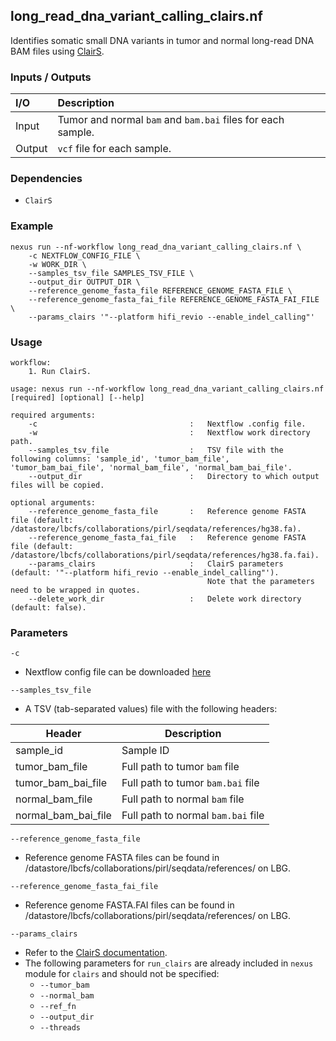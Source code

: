 ## long_read_dna_variant_calling_clairs.nf

Identifies somatic small DNA variants in tumor and normal long-read DNA BAM files using [ClairS](https://github.com/HKU-BAL/ClairS).

### Inputs / Outputs

| I/O    | Description                                                 |
|:-------|:------------------------------------------------------------|
| Input  | Tumor and normal `bam` and `bam.bai` files for each sample. | 
| Output | `vcf` file for each sample.                                 |

### Dependencies

* `ClairS`

### Example

```
nexus run --nf-workflow long_read_dna_variant_calling_clairs.nf \
    -c NEXTFLOW_CONFIG_FILE \
    -w WORK_DIR \
    --samples_tsv_file SAMPLES_TSV_FILE \
    --output_dir OUTPUT_DIR \
    --reference_genome_fasta_file REFERENCE_GENOME_FASTA_FILE \
    --reference_genome_fasta_fai_file REFERENCE_GENOME_FASTA_FAI_FILE \
    --params_clairs '"--platform hifi_revio --enable_indel_calling"'
```

### Usage

```
workflow:
    1. Run ClairS.

usage: nexus run --nf-workflow long_read_dna_variant_calling_clairs.nf [required] [optional] [--help]

required arguments:
    -c                                  :   Nextflow .config file.
    -w                                  :   Nextflow work directory path.
    --samples_tsv_file                  :   TSV file with the following columns: 'sample_id', 'tumor_bam_file', 'tumor_bam_bai_file', 'normal_bam_file', 'normal_bam_bai_file'.
    --output_dir                        :   Directory to which output files will be copied.

optional arguments:
    --reference_genome_fasta_file       :   Reference genome FASTA file (default: /datastore/lbcfs/collaborations/pirl/seqdata/references/hg38.fa).
    --reference_genome_fasta_fai_file   :   Reference genome FASTA file (default: /datastore/lbcfs/collaborations/pirl/seqdata/references/hg38.fa.fai).
    --params_clairs                     :   ClairS parameters (default: '"--platform hifi_revio --enable_indel_calling"').
                                            Note that the parameters need to be wrapped in quotes.
    --delete_work_dir                   :   Delete work directory (default: false).
```

### Parameters

`-c`
* Nextflow config file can be downloaded [here](https://github.com/pirl-unc/nexus/tree/main/nextflow)

`--samples_tsv_file`
* A TSV (tab-separated values) file with the following headers:

| Header              | Description                        |
|---------------------|------------------------------------|
| sample_id           | Sample ID                          |
| tumor_bam_file      | Full path to tumor `bam` file      |
| tumor_bam_bai_file  | Full path to tumor `bam.bai` file  |
| normal_bam_file     | Full path to normal `bam` file     |
| normal_bam_bai_file | Full path to normal `bam.bai` file |

`--reference_genome_fasta_file`
* Reference genome FASTA files can be found in /datastore/lbcfs/collaborations/pirl/seqdata/references/ on LBG.

`--reference_genome_fasta_fai_file`
* Reference genome FASTA.FAI files can be found in /datastore/lbcfs/collaborations/pirl/seqdata/references/ on LBG.

`--params_clairs`
* Refer to the [ClairS documentation](https://github.com/HKU-BAL/ClairS).
* The following parameters for `run_clairs` are already included in `nexus` module for `clairs` and should not be specified:
  * `--tumor_bam`
  * `--normal_bam`
  * `--ref_fn`
  * `--output_dir`
  * `--threads`
